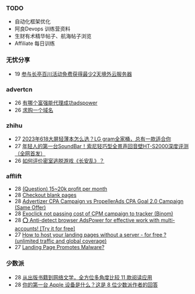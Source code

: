 ### TODO
-  自动化框架优化
-  阿良Devops 训练营资料
-  生财有术精华帖子、航海帖子浏览
-  Affiliate 每日训练

### 无忧分享
<!-- ruyo:START -->
-  19 [参与长亭百川活动免费获得最少2天境外云服务器](https://51.ruyo.net/18392.html)<!-- ruyo:END -->

### advertcn
<!-- advertcn:START -->
-  26 [有哪个富强能代理成功adspower](https://www.advertcn.com/forum.php?mod=viewthread&tid=110579)
-  26 [求购一个域名](https://www.advertcn.com/forum.php?mod=viewthread&tid=110578)<!-- advertcn:END -->

### zhihu
<!-- zhihu:START -->
-  27 [2023年618大屏轻薄本怎么选？LG gram全家桶，总有一款适合你](http://zhuanlan.zhihu.com/p/632641888?utm_campaign=rss&utm_medium=rss&utm_source=rss&utm_content=title)
-  27 [年轻人的第一台SoundBar！索尼轻巧型全景声回音壁HT-S2000深度评测（全网首发）](http://zhuanlan.zhihu.com/p/630990296?utm_campaign=rss&utm_medium=rss&utm_source=rss&utm_content=title)
-  26 [如何评价密室逃脱游戏《长安乱》？](http://www.zhihu.com/question/563950552/answer/3045961312?utm_campaign=rss&utm_medium=rss&utm_source=rss&utm_content=title)<!-- zhihu:END -->

### afflift
<!-- afflift:START -->
-  28 [&lpar;Question&rpar; 15~20k profit per month](https://afflift.com/f/threads/question-15-20k-profit-per-month.10173/?utm_source=rss&utm_medium=rss)
-  28 [Checkout blank pages](https://afflift.com/f/threads/checkout-blank-pages.10811/?utm_source=rss&utm_medium=rss)
-  28 [Advertizer CPA Campaign vs PropellerAds CPA Goal 2.0 Campaign &lpar;Same Offer&rpar;](https://afflift.com/f/threads/advertizer-cpa-campaign-vs-propellerads-cpa-goal-2-0-campaign-same-offer.5272/?utm_source=rss&utm_medium=rss)
-  28 [Exoclick not passing cost of CPM campaign to tracker &lpar;Binom&rpar;](https://afflift.com/f/threads/exoclick-not-passing-cost-of-cpm-campaign-to-tracker-binom.11017/?utm_source=rss&utm_medium=rss)
-  28 [⭕ Anti-detect browser AdsPower for effective work with multi-accounts! [Try it for free]](https://afflift.com/f/threads/%E2%AD%95-anti-detect-browser-adspower-for-effective-work-with-multi-accounts-try-it-for-free.8805/?utm_source=rss&utm_medium=rss)
-  27 [How to host your landing pages without a server - for free ? &lpar;unlimited traffic and global coverage&rpar;](https://afflift.com/f/threads/how-to-host-your-landing-pages-without-a-server-for-free-unlimited-traffic-and-global-coverage.10527/?utm_source=rss&utm_medium=rss)
-  27 [Landing Page Promotes Malware?](https://afflift.com/f/threads/landing-page-promotes-malware.11016/?utm_source=rss&utm_medium=rss)<!-- afflift:END -->

### 少数派
<!-- sspai:START -->
-  28 [从出版书籍到网络文学，全方位多角度比较 11 款阅读应用](https://sspai.com/prime/story/zh-reading-apps-compared)
-  28 [你的第一台 Apple 设备是什么？这是 8 位少数派作者的回答](https://sspai.com/post/80017)<!-- sspai:END -->
